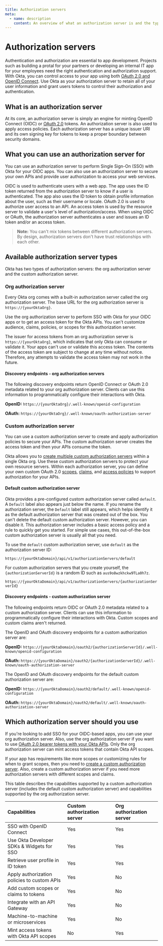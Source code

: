 ```yaml
---
title: Authorization servers
meta:
  - name: description
    content: An overview of what an authorization server is and the types of authorization servers available at Okta.
---
```


# Authorization servers

<ApiAmProdWarning />

Authentication and authorization are essential to app development. Projects such as building a protal for your partners or developing an internal IT app for your employees need the right authentication and authorization support. With Okta, you can control access to your app using both [OAuth 2.0 and OpenID Connect](/docs/concepts/oauth-openid/). Use Okta as your authorization server to retain all of your user information and grant users tokens to control their authorization and authentication.

## What is an authorization server

At its core, an authorization server is simply an engine for minting OpenID Connect (OIDC) or [OAuth 2.0](/docs/concepts/oauth-openid/#oauth-2-0) tokens. An authorization server is also used to apply access policies. Each authorization server has a unique issuer URI and its own signing key for tokens to keep a proper boundary between security domains.

## What you can use an authorization server for

You can use an authorization server to perform Single Sign-On (SSO) with Okta for your OIDC apps. You can also use an authorization server to secure your own APIs and provide user authorization to access your web services.

OIDC is used to authenticate users with a web app. The app uses the ID token returned from the authorization server to know if a user is authenticated. The app also uses the ID token to obtain profile information about the user, such as their username or locale. OAuth 2.0 is used to authorize user access to an API. An access token is used by the resource server to validate a user's level of authorization/access. When using OIDC or OAuth, the authorization server authenticates a user and issues an ID token and/or an access token.

> **Note:** You can't mix tokens between different authorization servers. By design, authorization servers don't have trust relationships with each other.

## Available authorization server types

Okta has two types of authorization servers: the org authorization server and the custom authorization server.

### Org authorization server

Every Okta org comes with a built-in authorization server called the org authorization server. The base URL for the org authorization server is `https://{yourOktaOrg}`.

Use the org authorization server to perform SSO with Okta for your OIDC apps or to get an access token for the Okta APIs. You can't customize audience, claims, policies, or scopes for this authorization server.

The issuer for access tokens from an org authorization server is `https://{yourOktaOrg}`, which indicates that only Okta can consume or validate it. Your apps can't use or validate this access token. The contents of the access token are subject to change at any time without notice. Therefore, any attempts to validate the access token may not work in the future.

#### Discovery endpoints - org authorization servers

The following discovery endpoints return OpenID Connect or OAuth 2.0 metadata related to your org authorization server. Clients can use this information to programmatically configure their interactions with Okta.

**OpenID:** `https://{yourOktaOrg}/.well-known/openid-configuration`

**OAuth:** `https://{yourOktaOrg}/.well-known/oauth-authorization-server`

### Custom authorization server

You can use a custom authorization server to create and apply authorization policies to secure your APIs. The custom authorization server creates the access token and then your APIs consume the token.

Okta allows you to [create multiple custom authorization servers](/docs/guides/customize-authz-server/main/#create-an-authorization-server) within a single Okta org. Use these custom authorization servers to protect your own resource servers. Within each authorization server, you can define your own custom OAuth 2.0 [scopes](/docs/guides/customize-authz-server/main/#create-scopes), [claims](/docs/guides/customize-authz-server/main/#create-claims), and [access policies](/docs/guides/customize-authz-server/main/#create-access-policies) to support authorization for your APIs.

#### Default custom authorization server

Okta provides a pre-configured custom authorization server called `default`. A `Default` label also appears just below the name. If you rename the authorization server, the `Default` label still appears, which helps identify it as the default authorization server that was created out of the box. You can't delete the default custom authorization server. However, you can disable it. This authorization server includes a basic access policy and a rule to quickly get you started. For simple use cases, this out-of-the-box custom authorization server is usually all that you need.

To use the `default` custom authorization server, use `default` as the authorization server ID:

`https://{yourOktaDomain}/api/v1/authorizationServers/default`

For custom authorization servers that you create yourself, the `{authorizationServerId}` is a random ID such as `aus9o8wzkhckw9TLa0h7z`.

`https://{yourOktaDomain}/api/v1/authorizationServers/{authorizationServerId}`

#### Discovery endpoints - custom authorization server

The following endpoints return OIDC or OAuth 2.0 metadata related to a custom authorization server. Clients can use this information to programmatically configure their interactions with Okta. Custom scopes and custom claims aren't returned.

The OpenID and OAuth discovery endpoints for a custom authorization server are:

**OpenID:** `https://{yourOktaDomain}/oauth2/{authorizationServerId}/.well-known/openid-configuration`

**OAuth:** `https://{yourOktaDomain}/oauth2/{authorizationServerId}/.well-known/oauth-authorization-server`

The OpenID and OAuth discovery endpoints for the default custom authorization server are:

**OpenID:** `https://{yourOktaDomain}/oauth2/default/.well-known/openid-configuration`

**OAuth:** `https://{yourOktaDomain}/oauth2/default/.well-known/oauth-authorization-server`

## Which authorization server should you use

If you're looking to add SSO for your OIDC-based apps, you can use your org authorization server. Also, use the org authorization server if you want to use [OAuth 2.0 bearer tokens with your Okta APIs](/docs/guides/implement-oauth-for-okta/). Only the org authorization server can mint access tokens that contain Okta API scopes.

If your app has requirements like more scopes or customizing rules for when to grant scopes, then you need to [create a custom authorization server](/docs/guides/customize-authz-server/). Also, create a custom authorization server if you need more authorization servers with different scopes and claims.

This table describes the capabilities supported by a custom authorization server (includes the default custom authorization server) and capabilities supported by the org authorization server.

| Capabilities                               | Custom authorization server          | Org authorization server    |
| :----------------------------------------- | :----------------------------------- | :-------------------------- |
| SSO with OpenID Connect                    | Yes                                  | Yes                         |
| Use Okta Developer SDKs & Widgets for SSO  | Yes                                  | Yes                         |
| Retrieve user profile in ID token          | Yes                                  | Yes                         |
| Apply authorization policies to custom APIs| Yes                                  | No                          |
| Add custom scopes or claims to tokens      | Yes                                  | No                          |
| Integrate with an API Gateway              | Yes                                  | No                          |
| Machine-to-machine or microservices        | Yes                                  | No                          |
| Mint access tokens with Okta API scopes    | No                                   | Yes                         |
